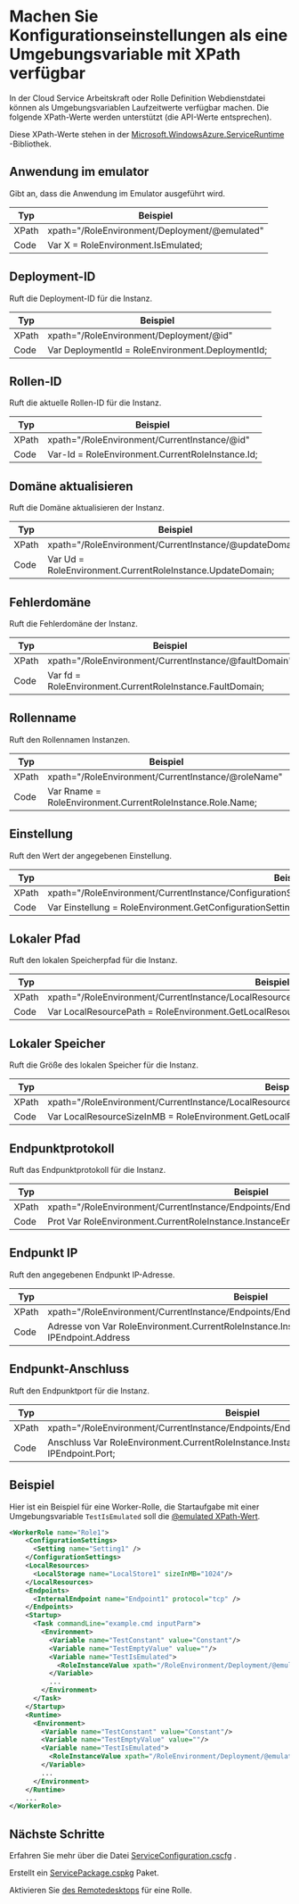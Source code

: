 <properties 
pageTitle="Cloud Services-Rolle Config XPath Spickzettel | Microsoft Azure" 
description="XPath-Einstellungen in der Cloud-Dienstkonfiguration Rolle können Sie Standardeinstellungen als Umgebungsvariable setzen." 
services="cloud-services" 
documentationCenter="" 
authors="Thraka" 
manager="timlt" 
editor=""/>
<tags 
ms.service="cloud-services" 
ms.workload="tbd" 
ms.tgt_pltfrm="na" 
ms.devlang="na" 
ms.topic="article" 
ms.date="08/10/2016" 
ms.author="adegeo"/>

# <a name="expose-role-configuration-settings-as-an-environment-variable-with-xpath"></a>Machen Sie Konfigurationseinstellungen als eine Umgebungsvariable mit XPath verfügbar

In der Cloud Service Arbeitskraft oder Rolle Definition Webdienstdatei können als Umgebungsvariablen Laufzeitwerte verfügbar machen. Die folgende XPath-Werte werden unterstützt (die API-Werte entsprechen).

Diese XPath-Werte stehen in der [Microsoft.WindowsAzure.ServiceRuntime](https://msdn.microsoft.com/library/microsoft.windowsazure.serviceruntime.roleenvironment.aspx) -Bibliothek. 

## <a name="app-running-in-emulator"></a>Anwendung im emulator

Gibt an, dass die Anwendung im Emulator ausgeführt wird.

| Typ  | Beispiel |
| ----- | ------- |
| XPath | xpath="/RoleEnvironment/Deployment/@emulated" |
| Code  | Var X = RoleEnvironment.IsEmulated; |


## <a name="deployment-id"></a>Deployment-ID

Ruft die Deployment-ID für die Instanz.

| Typ  | Beispiel |
| ----- | ------- |
| XPath | xpath="/RoleEnvironment/Deployment/@id" |
| Code  | Var DeploymentId = RoleEnvironment.DeploymentId; |


## <a name="role-id"></a>Rollen-ID 

Ruft die aktuelle Rollen-ID für die Instanz.

| Typ  | Beispiel |
| ----- | ------- |
| XPath | xpath="/RoleEnvironment/CurrentInstance/@id" |
| Code  | Var-Id = RoleEnvironment.CurrentRoleInstance.Id; |


## <a name="update-domain"></a>Domäne aktualisieren

Ruft die Domäne aktualisieren der Instanz.

| Typ  | Beispiel |
| ----- | ------- |
| XPath | xpath="/RoleEnvironment/CurrentInstance/@updateDomain" |
| Code  | Var Ud = RoleEnvironment.CurrentRoleInstance.UpdateDomain; |


## <a name="fault-domain"></a>Fehlerdomäne

Ruft die Fehlerdomäne der Instanz.

| Typ  | Beispiel |
| ----- | ------- |
| XPath | xpath="/RoleEnvironment/CurrentInstance/@faultDomain" |
| Code  | Var fd = RoleEnvironment.CurrentRoleInstance.FaultDomain; |


## <a name="role-name"></a>Rollenname

Ruft den Rollennamen Instanzen.

| Typ  | Beispiel |
| ----- | ------- |
| XPath | xpath="/RoleEnvironment/CurrentInstance/@roleName" |
| Code  | Var Rname = RoleEnvironment.CurrentRoleInstance.Role.Name;  |


## <a name="config-setting"></a>Einstellung

Ruft den Wert der angegebenen Einstellung.

| Typ  | Beispiel |
| ----- | ------- |
| XPath | xpath="/RoleEnvironment/CurrentInstance/ConfigurationSettings/ConfigurationSetting[@name='Setting1']/@value" |
| Code  | Var Einstellung = RoleEnvironment.GetConfigurationSettingValue("Setting1"); |
 
## <a name="local-storage-path"></a>Lokaler Pfad

Ruft den lokalen Speicherpfad für die Instanz.

| Typ  | Beispiel |
| ----- | ------- |
| XPath | xpath="/RoleEnvironment/CurrentInstance/LocalResources/LocalResource[@name='LocalStore1']/@path" |
| Code  | Var LocalResourcePath = RoleEnvironment.GetLocalResource("LocalStore1"). RootPath; |


## <a name="local-storage-size"></a>Lokaler Speicher

Ruft die Größe des lokalen Speicher für die Instanz.

| Typ  | Beispiel |
| ----- | ------- |
| XPath | xpath="/RoleEnvironment/CurrentInstance/LocalResources/LocalResource[@name='LocalStore1']/@sizeInMB" |
| Code  | Var LocalResourceSizeInMB = RoleEnvironment.GetLocalResource("LocalStore1"). MaximumSizeInMegabytes; |

## <a name="endpoint-protocol"></a>Endpunktprotokoll 

Ruft das Endpunktprotokoll für die Instanz.

| Typ  | Beispiel |
| ----- | ------- |
| XPath | xpath="/RoleEnvironment/CurrentInstance/Endpoints/Endpoint[@name='Endpoint1']/@protocol" |
| Code  | Prot Var RoleEnvironment.CurrentRoleInstance.InstanceEndpoints["Endpoint1 ="]. Protokoll; |

## <a name="endpoint-ip"></a>Endpunkt IP

Ruft den angegebenen Endpunkt IP-Adresse.

| Typ | Beispiel |
| ----- | ---- |
| XPath | xpath="/RoleEnvironment/CurrentInstance/Endpoints/Endpoint[@name='Endpoint1']/@address" |
| Code  | Adresse von Var RoleEnvironment.CurrentRoleInstance.InstanceEndpoints["Endpoint1 ="]. IPEndpoint.Address |

## <a name="endpoint-port"></a>Endpunkt-Anschluss 

Ruft den Endpunktport für die Instanz.

| Typ  | Beispiel |
| ----- | ------- |
| XPath | xpath="/RoleEnvironment/CurrentInstance/Endpoints/Endpoint[@name='Endpoint1']/@port" |
| Code  | Anschluss Var RoleEnvironment.CurrentRoleInstance.InstanceEndpoints["Endpoint1 ="]. IPEndpoint.Port; |





## <a name="example"></a>Beispiel

Hier ist ein Beispiel für eine Worker-Rolle, die Startaufgabe mit einer Umgebungsvariable `TestIsEmulated` soll die [ @emulated XPath-Wert](#app-running-in-emulator). 

```xml
<WorkerRole name="Role1">
    <ConfigurationSettings>
      <Setting name="Setting1" />
    </ConfigurationSettings>
    <LocalResources>
      <LocalStorage name="LocalStore1" sizeInMB="1024"/>
    </LocalResources>
    <Endpoints>
      <InternalEndpoint name="Endpoint1" protocol="tcp" />
    </Endpoints>
    <Startup>
      <Task commandLine="example.cmd inputParm">
        <Environment>
          <Variable name="TestConstant" value="Constant"/>
          <Variable name="TestEmptyValue" value=""/>
          <Variable name="TestIsEmulated">
            <RoleInstanceValue xpath="/RoleEnvironment/Deployment/@emulated"/>
          </Variable>
          ...
        </Environment>
      </Task>
    </Startup>
    <Runtime>
      <Environment>
        <Variable name="TestConstant" value="Constant"/>
        <Variable name="TestEmptyValue" value=""/>
        <Variable name="TestIsEmulated">
          <RoleInstanceValue xpath="/RoleEnvironment/Deployment/@emulated"/>
        </Variable>
        ...
      </Environment>
    </Runtime>
    ...
</WorkerRole>
```

## <a name="next-steps"></a>Nächste Schritte

Erfahren Sie mehr über die Datei [ServiceConfiguration.cscfg](cloud-services-model-and-package.md#serviceconfigurationcscfg) .

Erstellt ein [ServicePackage.cspkg](cloud-services-model-and-package.md#servicepackagecspkg) Paket.

Aktivieren Sie [des Remotedesktops](cloud-services-role-enable-remote-desktop.md) für eine Rolle.
